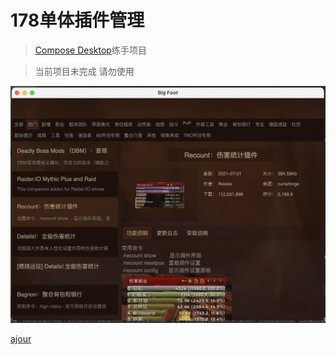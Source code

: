 # 178单体插件管理 
> [Compose Desktop](https://github.com/JetBrains/compose-jb)练手项目

> 当前项目未完成 请勿使用

![](./screen.png)

[ajour](https://github.com/ajour/ajour)